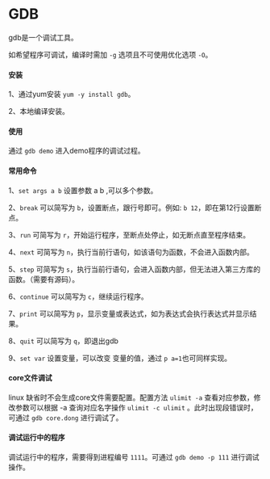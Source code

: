 # GDB
gdb是一个调试工具。

如希望程序可调试，编译时需加 `-g` 选项且不可使用优化选项 `-O`。

#### 安装

1、通过yum安装 `yum -y install gdb`。

2、本地编译安装。

#### 使用

通过 `gdb demo` 进入demo程序的调试过程。

#### 常用命令

1、`set args a b` 设置参数 a b ,可以多个参数。

2、`break` 可以简写为 `b`，设置断点，跟行号即可。例如: `b 12`，即在第12行设置断点。

3、`run` 可简写为 `r`，开始运行程序，至断点处停止，如无断点直至程序结束。

4、`next` 可简写为 `n`，执行当前行语句，如该语句为函数，不会进入函数内部。

5、`step` 可简写为 `s`，执行当前行语句，会进入函数内部，但无法进入第三方库的函数。（需要有源码）。

6、`continue` 可以简写为 `c`，继续运行程序。

7、`print` 可以简写为 `p`，显示变量或表达式，如为表达式会执行表达式并显示结果。

8、`quit` 可以简写为 `q`，即退出gdb

9、`set var` 设置变量，可以改变 变量的值，通过 `p a=1`也可同样实现。

#### core文件调试

linux 缺省时不会生成core文件需要配置。配置方法 `ulimit -a` 查看对应参数，修改参数可以根据 -a 查询对应名字操作 `ulimit -c ulimit` 。此时出现段错误时，可通过 `gdb core.dong` 进行调试了。

#### 调试运行中的程序

调试运行中的程序，需要得到进程编号 `1111`。可通过 `gdb demo -p 111` 进行调试操作。
